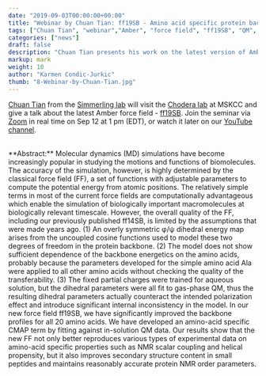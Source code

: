 ```yaml
---
date: "2019-09-03T00:00:00+00:00"
title: "Webinar by Chuan Tian: ff19SB - Amino acid specific protein backbone parameters trained against quantum mechanics energies in solution (Sep 12, 2019)"
tags: ["Chuan Tian", "webinar","Amber", "force field", "ff19SB", "QM", "solution", "backbone", "parameters"]
categories: ["news"]
draft: false
description: "Chuan Tian presents his work on the latest version of Amber force field (ff19SB) at 1 pm (ET) on Sep 12"
markup: mark
weight: 10
author: "Karmen Condic-Jurkic"
thumb: "8-Webinar-by-Chuan-Tian.jpg"
---
```


[Chuan Tian](https://scholar.google.com/citations?user=-yDSEsMAAAAJ&hl=en) from the [Simmerling lab](https://laufercenter.stonybrook.edu/simmerling/Home) will visit the [Chodera lab](https://meetmsk.zoom.us/j/720521096) at MSKCC and give a talk about the latest Amber force field - [ff19SB](https://chemrxiv.org/articles/ff19SB_Amino-Acid_Specific_Protein_Backbone_Parameters_Trained_Against_Quantum_Mechanics_Energy_Surfaces_in_Solution/8279681/1). Join the seminar via [Zoom](https://meetmsk.zoom.us/j/720521096) in real time on Sep 12 at 1 pm (EDT), or watch it later on our [YouTube channel](https://www.youtube.com/channel/UCh0aJSUm_sYr7nuTzhW806g).

<br>
**Abstract:** Molecular dynamics (MD) simulations have become increasingly popular in studying the motions and functions of biomolecules. The accuracy of the simulation, however, is highly determined by the classical force field (FF), a set of functions with adjustable parameters to compute the potential energy from atomic positions. The relatively simple terms in most of the current force fields are computationally advantageous which enable the simulation of biologically important macromolecules at biologically relevant timescale. However, the overall quality of the FF, including our previously published ff14SB, is limited by the assumptions that were made years ago. (1) An overly symmetric φ/ψ dihedral energy map arises from the uncoupled cosine functions used to model these two degrees of freedom in the protein backbone. (2) The model does not show sufficient dependence of the backbone energetics on the amino acids, probably because the parameters developed for the simple amino acid Ala were applied to all other amino acids without checking the quality of the transferability. (3) The fixed partial charges were trained for aqueous solution, but the dihedral parameters were all fit to gas-phase QM, thus the resulting dihedral parameters actually counteract the intended polarization effect and introduce significant internal inconsistency in the model. In our new force field ff19SB, we have significantly improved the backbone profiles for all 20 amino acids. We have developed an amino-acid specific CMAP term by fitting against in-solution QM data. Our results show that the new FF not only better reproduces various types of experimental data on amino-acid specific properties such as NMR scalar coupling and helical propensity, but it also improves secondary structure content in small peptides and maintains reasonably accurate protein NMR order parameters.

